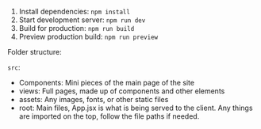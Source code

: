 1. Install dependencies: `npm install`
2. Start development server: `npm run dev`
3. Build for production: `npm run build`
4. Preview production build: `npm run preview`

Folder structure:

```src```:
- Components: Mini pieces of the main page of the site
- views: Full pages, made up of components and other elements
- assets: Any images, fonts, or other static files
- root: Main files, App.jsx is what is being served to the client. Any things are imported on the top, follow the file paths if needed.

